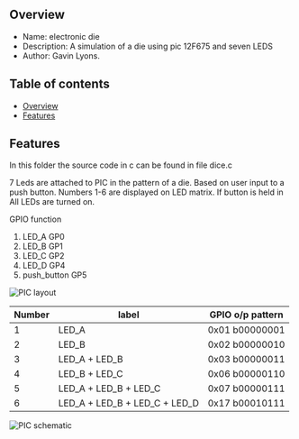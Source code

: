 
Overview
--------------------------------------------
* Name: electronic die
* Description: A simulation of a die using pic 12F675 and seven LEDS  
* Author: Gavin Lyons.

Table of contents
---------------------------

  * [Overview](#overview)
  * [Features](#features)


Features
----------------------

In this folder the source code in c can be found in file dice.c

7 Leds are attached to PIC in the pattern of a die. Based on user input to a push button.
Numbers 1-6 are displayed on LED matrix. If button is held in All LEDs are turned on.

GPIO function

1. LED_A  GP0
2. LED_B  GP1
3. LED_C  GP2
4. LED_D  GP4
5. push_button GP5

![PIC layout](https://github.com/gavinlyonsrepo/pic_12F675_projects/blob/master/images/dice.jpg)

| Number | label | GPIO o/p  pattern|
| ---- | ---- | ---- |
|1 | LED_A | 0x01 b00000001 |
|2 | LED_B | 0x02 b00000010 |
|3 | LED_A + LED_B | 0x03 b00000011 |
|4 | LED_B + LED_C | 0x06  b00000110 |
|5 | LED_A + LED_B + LED_C   | 0x07 b00000111 |
|6 | LED_A + LED_B + LED_C + LED_D |  0x17 b00010111 |
 

![PIC schematic](https://github.com/gavinlyonsrepo/pic_12F675_projects/blob/master/images/dice2.png)
